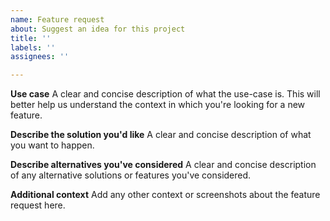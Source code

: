 ```yaml
---
name: Feature request
about: Suggest an idea for this project
title: ''
labels: ''
assignees: ''

---
```


**Use case**
A clear and concise description of what the use-case is. This will better help us understand the context in which you're looking for a new feature.

**Describe the solution you'd like**
A clear and concise description of what you want to happen.

**Describe alternatives you've considered**
A clear and concise description of any alternative solutions or features you've considered.

**Additional context**
Add any other context or screenshots about the feature request here.
